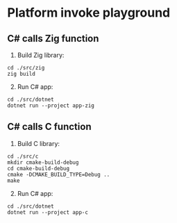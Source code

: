 # Platform invoke playground

## C# calls Zig function

1. Build Zig library:
```
cd ./src/zig
zig build
```

2. Run C# app:
```
cd ./src/dotnet
dotnet run --project app-zig
```

## C# calls C function

1. Build C library:
```
cd ./src/c
mkdir cmake-build-debug
cd cmake-build-debug
cmake -DCMAKE_BUILD_TYPE=Debug ..
make
```

2. Run C# app:
```
cd ./src/dotnet
dotnet run --project app-c
```
